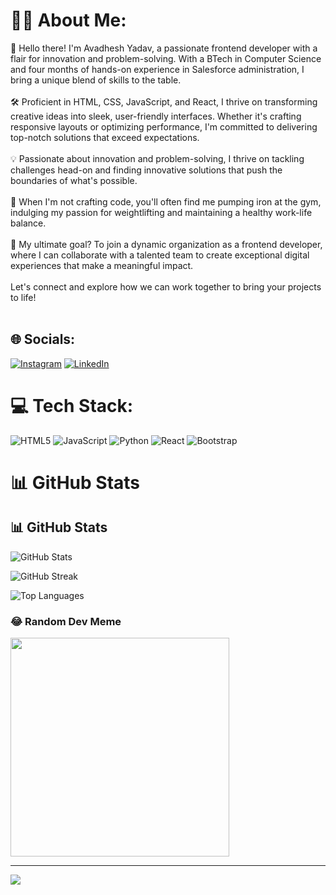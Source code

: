 # 👨‍💻 About Me:
👋 Hello there! I'm Avadhesh Yadav, a passionate frontend developer with a flair for innovation and problem-solving. With a BTech in Computer Science and four months of hands-on experience in Salesforce administration, I bring a unique blend of skills to the table.<br><br>🛠️ Proficient in HTML, CSS, JavaScript, and React, I thrive on transforming creative ideas into sleek, user-friendly interfaces. Whether it's crafting responsive layouts or optimizing performance, I'm committed to delivering top-notch solutions that exceed expectations.<br><br>💡 Passionate about innovation and problem-solving, I thrive on tackling challenges head-on and finding innovative solutions that push the boundaries of what's possible.<br><br>💪 When I'm not crafting code, you'll often find me pumping iron at the gym, indulging my passion for weightlifting and maintaining a healthy work-life balance.<br><br>🚀 My ultimate goal? To join a dynamic organization as a frontend developer, where I can collaborate with a talented team to create exceptional digital experiences that make a meaningful impact.<br><br>Let's connect and explore how we can work together to bring your projects to life!<br><br>


## 🌐 Socials:
[![Instagram](https://img.shields.io/badge/Instagram-%23E4405F.svg?logo=Instagram&logoColor=white)](https://instagram.com/avds_ydv) [![LinkedIn](https://img.shields.io/badge/LinkedIn-%230077B5.svg?logo=linkedin&logoColor=white)](https://www.linkedin.com/in/avadhesh-yadav-8143a9245/) 

# 💻 Tech Stack:
![HTML5](https://img.shields.io/badge/html5-%23E34F26.svg?style=for-the-badge&logo=html5&logoColor=white) ![JavaScript](https://img.shields.io/badge/javascript-%23323330.svg?style=for-the-badge&logo=javascript&logoColor=%23F7DF1E) ![Python](https://img.shields.io/badge/python-3670A0?style=for-the-badge&logo=python&logoColor=ffdd54) ![React](https://img.shields.io/badge/react-%2320232a.svg?style=for-the-badge&logo=react&logoColor=%2361DAFB) ![Bootstrap](https://img.shields.io/badge/bootstrap-%238511FA.svg?style=for-the-badge&logo=bootstrap&logoColor=white)
# 📊 GitHub Stats

## 📊 GitHub Stats

![GitHub Stats](https://github-readme-stats.vercel.app/api?username=avadhesh-yadav&theme=dark&hide_border=true&include_all_commits=true&count_private=true)

![GitHub Streak](https://github-readme-streak-stats.herokuapp.com?user=avadhesh-yadav&theme=dark&hide_border=true)

![Top Languages](https://github-readme-stats.vercel.app/api/top-langs/?username=avadhesh-yadav&theme=dark&hide_border=true&include_all_commits=true&count_private=true&layout=compact)

### 😂 Random Dev Meme
<img src='https://randommeme-five.vercel.app/' style="height: 350px;"/>

---
[![](https://visitcount.itsvg.in/api?id=avadhesh-yadav&icon=0&color=6)](https://visitcount.itsvg.in)

<!-- Proudly created with GPRM ( https://gprm.itsvg.in ) -->
